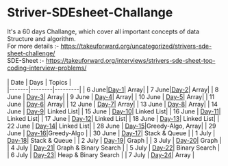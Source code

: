 # Striver-SDEsheet-Challange
It's a 60 days Challange, which cover all important concepts of data Structure and algorithm.
<br>
For more details :- https://takeuforward.org/uncategorized/strivers-sde-sheet-challenge/
<br>
SDE-Sheet :- https://takeuforward.org/interviews/strivers-sde-sheet-top-coding-interview-problems/
<br><br>
| Date | Days | Topics |         
|-------|--------|---------| 
| 6 June|[Day-1](./Day-1)| Array|
| 7 June|[Day-2](./Day-2)| Array|
| 8 June | [Day-3](./Day-3)| Array|
| 9 June | [Day-4](./Day-4)| Array|
| 10 June | [Day-5](./Day-5)| Array|
| 11 June | [Day-6](./Day-6)| Array|
| 12 June | [Day-7](./Day-7)| Array|
| 13 June | [Day-8](./Day-8)| Array|
| 14 June | [Day-9](./Day-9)| Linked List|
| 15 June | [Day-10](./Day-10)| Linked List|
| 16 June | [Day-11](./Day-11)| Linked List|
| 17 June | [Day-12](./Day-12)| Linked List|
| 18 June | [Day-13](./Day-13)| Linked List|
| 22 June | [Day-14](./Day-14)| Linked List|
| 28 June | [Day-15](./Day-15)|Greedy-Algo, Array|
| 29 June | [Day-16](./Day-16)|Greedy-Algo |
| 30 June | [Day-17](./Day-17)| Stack & Queue |
| 1 July | [Day-18](./Day-18)| Stack & Queue |
| 2 July | [Day-19](./Day-19)| Graph |
| 3 July | [Day-20](./Day-20)| Graph |
| 4 July | [Day-21](./Day-21)| Graph & Binary Search |
| 5 July | [Day-22](./Day-22)| Binary Search |
| 6 July | [Day-23](./Day-23)| Heap & Binary Search |
| 7 July | [Day-24](./Day-24)| Array |
